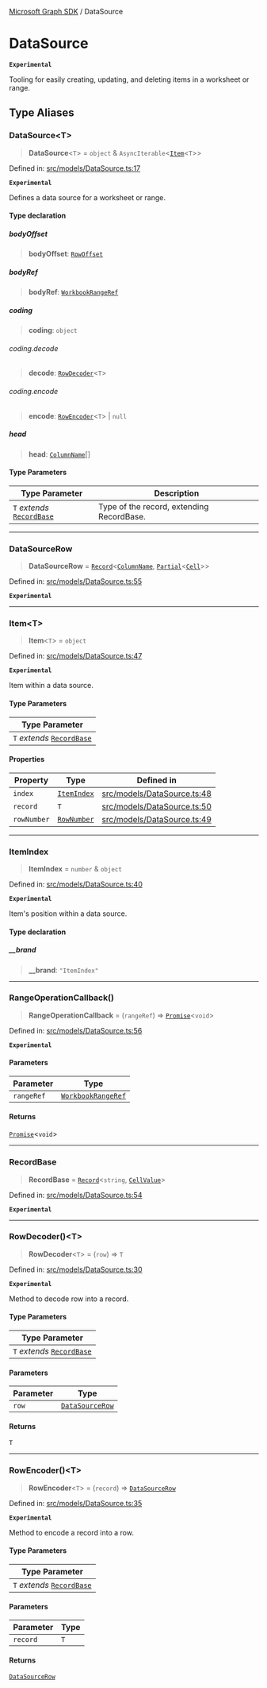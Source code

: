 [Microsoft Graph SDK](README.md) / DataSource

# DataSource

**`Experimental`**

Tooling for easily creating, updating, and deleting items in a worksheet or range.

## Type Aliases

### DataSource\<T\>

> **DataSource**\<`T`\> = `object` & `AsyncIterable`\<[`Item`](#item)\<`T`\>\>

Defined in: [src/models/DataSource.ts:17](https://github.com/Future-Secure-AI/microsoft-graph/blob/main/src/models/DataSource.ts#L17)

**`Experimental`**

Defines a data source for a worksheet or range.

#### Type declaration

##### bodyOffset

> **bodyOffset**: [`RowOffset`](Row.md#rowoffset)

##### bodyRef

> **bodyRef**: [`WorkbookRangeRef`](WorkbookRange-1.md#workbookrangeref)

##### coding

> **coding**: `object`

###### coding.decode

> **decode**: [`RowDecoder`](#rowdecoder)\<`T`\>

###### coding.encode

> **encode**: [`RowEncoder`](#rowencoder)\<`T`\> \| `null`

##### head

> **head**: [`ColumnName`](Column.md#columnname)[]

#### Type Parameters

| Type Parameter | Description |
| ------ | ------ |
| `T` *extends* [`RecordBase`](#recordbase) | Type of the record, extending RecordBase. |

***

### DataSourceRow

> **DataSourceRow** = [`Record`](https://www.typescriptlang.org/docs/handbook/utility-types.html#recordkeys-type)\<[`ColumnName`](Column.md#columnname), [`Partial`](https://www.typescriptlang.org/docs/handbook/utility-types.html#partialtype)\<[`Cell`](Cell.md#cell)\>\>

Defined in: [src/models/DataSource.ts:55](https://github.com/Future-Secure-AI/microsoft-graph/blob/main/src/models/DataSource.ts#L55)

**`Experimental`**

***

### Item\<T\>

> **Item**\<`T`\> = `object`

Defined in: [src/models/DataSource.ts:47](https://github.com/Future-Secure-AI/microsoft-graph/blob/main/src/models/DataSource.ts#L47)

**`Experimental`**

Item within a data source.

#### Type Parameters

| Type Parameter |
| ------ |
| `T` *extends* [`RecordBase`](#recordbase) |

#### Properties

| Property | Type | Defined in |
| ------ | ------ | ------ |
| <a id="index"></a> `index` | [`ItemIndex`](#itemindex-1) | [src/models/DataSource.ts:48](https://github.com/Future-Secure-AI/microsoft-graph/blob/main/src/models/DataSource.ts#L48) |
| <a id="record"></a> `record` | `T` | [src/models/DataSource.ts:50](https://github.com/Future-Secure-AI/microsoft-graph/blob/main/src/models/DataSource.ts#L50) |
| <a id="rownumber"></a> `rowNumber` | [`RowNumber`](Row.md#rownumber) | [src/models/DataSource.ts:49](https://github.com/Future-Secure-AI/microsoft-graph/blob/main/src/models/DataSource.ts#L49) |

***

### ItemIndex

> **ItemIndex** = `number` & `object`

Defined in: [src/models/DataSource.ts:40](https://github.com/Future-Secure-AI/microsoft-graph/blob/main/src/models/DataSource.ts#L40)

**`Experimental`**

Item's position within a data source.

#### Type declaration

##### \_\_brand

> **\_\_brand**: `"ItemIndex"`

***

### RangeOperationCallback()

> **RangeOperationCallback** = (`rangeRef`) => [`Promise`](https://developer.mozilla.org/docs/Web/JavaScript/Reference/Global_Objects/Promise)\<`void`\>

Defined in: [src/models/DataSource.ts:56](https://github.com/Future-Secure-AI/microsoft-graph/blob/main/src/models/DataSource.ts#L56)

**`Experimental`**

#### Parameters

| Parameter | Type |
| ------ | ------ |
| `rangeRef` | [`WorkbookRangeRef`](WorkbookRange-1.md#workbookrangeref) |

#### Returns

[`Promise`](https://developer.mozilla.org/docs/Web/JavaScript/Reference/Global_Objects/Promise)\<`void`\>

***

### RecordBase

> **RecordBase** = [`Record`](https://www.typescriptlang.org/docs/handbook/utility-types.html#recordkeys-type)\<`string`, [`CellValue`](Cell.md#cellvalue-1)\>

Defined in: [src/models/DataSource.ts:54](https://github.com/Future-Secure-AI/microsoft-graph/blob/main/src/models/DataSource.ts#L54)

**`Experimental`**

***

### RowDecoder()\<T\>

> **RowDecoder**\<`T`\> = (`row`) => `T`

Defined in: [src/models/DataSource.ts:30](https://github.com/Future-Secure-AI/microsoft-graph/blob/main/src/models/DataSource.ts#L30)

**`Experimental`**

Method to decode row into a record.

#### Type Parameters

| Type Parameter |
| ------ |
| `T` *extends* [`RecordBase`](#recordbase) |

#### Parameters

| Parameter | Type |
| ------ | ------ |
| `row` | [`DataSourceRow`](#datasourcerow) |

#### Returns

`T`

***

### RowEncoder()\<T\>

> **RowEncoder**\<`T`\> = (`record`) => [`DataSourceRow`](#datasourcerow)

Defined in: [src/models/DataSource.ts:35](https://github.com/Future-Secure-AI/microsoft-graph/blob/main/src/models/DataSource.ts#L35)

**`Experimental`**

Method to encode a record into a row.

#### Type Parameters

| Type Parameter |
| ------ |
| `T` *extends* [`RecordBase`](#recordbase) |

#### Parameters

| Parameter | Type |
| ------ | ------ |
| `record` | `T` |

#### Returns

[`DataSourceRow`](#datasourcerow)
